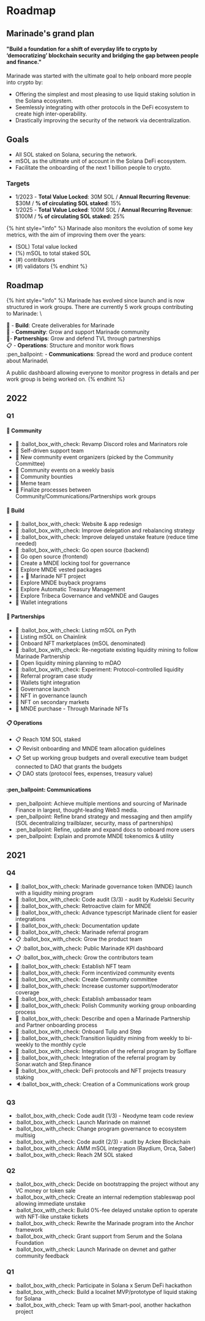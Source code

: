 # Roadmap

## Marinade's grand plan

#### "Build a foundation for a shift of everyday life to crypto by ‘democratizing’ blockchain security and bridging the gap between people and finance."

&#x20;Marinade was started with the ultimate goal to help onboard more people into crypto by:

* Offering the simplest and most pleasing to use liquid staking solution in the Solana ecosystem.
* Seemlessly integrating with other protocols in the DeFi ecosystem to create high inter-operability.
* Drastically improving the security of the network via decentralization.

## Goals

* All SOL staked on Solana, securing the network.&#x20;
* mSOL as the ultimate unit of account in the Solana DeFi ecosystem.&#x20;
* Facilitate the onboarding of the next 1 billion people to crypto.

### Targets

* 1/2023 - **Total Value Locked**: 30M SOL / **Annual Recurring Revenue**: $30M / **% of circulating SOL staked**: 15%
* 1/2025 - **Total Value Locked**: 100M SOL / **Annual Recurring Revenue**: $100M / **% of circulating SOL staked:** 25%

{% hint style="info" %}
Marinade also monitors the evolution of some key metrics, with the aim of improving them over the years:

* (SOL) Total value locked
* (%) mSOL to total staked SOL
* (#) contributors
* (#) validators
{% endhint %}

## Roadmap

{% hint style="info" %}
Marinade has evolved since launch and is now structured in work groups. There are currently 5 work groups contributing to Marinade: \


👷 - **Build**: Create deliverables for Marinade\
🤹 - **Community**: Grow and support Marinade community\
🤝- **Partnerships**: Grow and defend TVL through partnerships\
📋 - **Operations**: Structure and monitor work flows\
:pen\_ballpoint: - **Communications**: Spread the word and produce content about Marinade\


A public dashboard allowing everyone to monitor progress in details and per work group is being worked on.&#x20;
{% endhint %}

## 2022&#x20;

### Q1

#### 🤹 Community&#x20;

* 🤹 :ballot\_box\_with\_check: Revamp Discord roles and Marinators role
* 🤹 Self-driven support team
* 🤹 New community event organizers (picked by the Community Committee)
* 🤹 Community events on a weekly basis
* 🤹 Community bounties&#x20;
* 🤹 Meme team
* 🤹 Finalize processes between Community/Communications/Partnerships work groups

#### 👷 Build&#x20;

* 👷 :ballot\_box\_with\_check: Website & app redesign
* 👷 :ballot\_box\_with\_check: Improve delegation and rebalancing strategy
* 👷 :ballot\_box\_with\_check: Improve delayed unstake feature (reduce time needed)
* 👷 :ballot\_box\_with\_check: Go open source (backend)
* 👷 Go open source (frontend)
* 👷 Create a MNDE locking tool for governance
* 👷 Explore MNDE vested packages
* 👷 + :art: Marinade NFT project
* 👷 Explore MNDE buyback programs
* 👷 Explore Automatic Treasury Management
* 👷 Explore Tribeca Governance and veMNDE and Gauges
* 👷 Wallet integrations

#### 🤝 Partnerships&#x20;

* 🤝 :ballot\_box\_with\_check: Listing mSOL on Pyth&#x20;
* 🤝 Listing mSOL on Chainlink
* 🤝 Onboard NFT marketplaces (mSOL denominated)
* 🤝 :ballot\_box\_with\_check: Re-negotiate existing liquidity mining to follow Marinade Partnership
* 🤝 Open liquidity mining planning to mDAO&#x20;
* 🤝 :ballot\_box\_with\_check: Experiment: Protocol-controlled liquidity
* 🤝 Referral program case study
* 🤝 Wallets tight integration
* 🤝 Governance launch&#x20;
* 🤝 NFT in governance launch
* 🤝 NFT on secondary markets
* 🤝 MNDE purchase - Through Marinade NFTs

#### 📋 Operations&#x20;

* 📋 Reach 10M SOL staked
* 📋 Revisit onboarding and MNDE team allocation guidelines
* 📋 Set up working group budgets and overall executive team budget connected to DAO that grants the budgets
* 📋 DAO stats (protocol fees, expenses, treasury value)

#### :pen\_ballpoint: Communications&#x20;

* :pen\_ballpoint: Achieve multiple mentions and sourcing of Marinade Finance in largest, thought-leading Web3 media.
* :pen\_ballpoint: Refine brand strategy and messaging and then amplify (SOL decentralizing trailblazer, security, mass of partnerships)
* :pen\_ballpoint: Refine, update and expand docs to onboard more users
* :pen\_ballpoint: Explain and promote MNDE tokenomics & utility

## 2021

### Q4

* 👷 :ballot\_box\_with\_check: Marinade governance token (MNDE) launch with a liquidity mining program
* 👷 :ballot\_box\_with\_check: Code audit (3/3) - audit by Kudelski Security
* 👷 :ballot\_box\_with\_check: Retroactive claim for MNDE
* 👷 :ballot\_box\_with\_check: Advance typescript Marinade client for easier integrations
* 👷 :ballot\_box\_with\_check: Documentation update
* 👷 :ballot\_box\_with\_check: Marinade referral program
* 📋 :ballot\_box\_with\_check: Grow the product team
* 📋 :ballot\_box\_with\_check: Public Marinade KPI dashboard
* 📋 :ballot\_box\_with\_check: Grow the contributors team
* 🤹 :ballot\_box\_with\_check: Establish NFT team
* 🤹 :ballot\_box\_with\_check: Form incentivized community events
* 🤹 :ballot\_box\_with\_check: Create Community committee
* 🤹 :ballot\_box\_with\_check: Increase customer support/moderator coverage
* 🤹 :ballot\_box\_with\_check: Establish ambassador team
* 🤹 :ballot\_box\_with\_check: Polish Community working group onboarding process
* 🤝 :ballot\_box\_with\_check: Describe and open a Marinade Partnership and Partner onboarding process
* 🤝 :ballot\_box\_with\_check: Onboard Tulip and Step
* 🤝 :ballot\_box\_with\_check:Transition liquidity mining from weekly to bi-weekly to the monthly cycle
* 🤝 :ballot\_box\_with\_check: Integration of the referral program by Solflare
* 🤝 :ballot\_box\_with\_check: Integration of the referral program by Sonar.watch and Step.finance
* 🤝 :ballot\_box\_with\_check: DeFi protocols and NFT projects treasury staking
* :speaker::ballot\_box\_with\_check: Creation of a Communications work group&#x20;

### Q3

* :ballot\_box\_with\_check: Code audit (1/3) - Neodyme team code review
* :ballot\_box\_with\_check: Launch Marinade on mainnet
* :ballot\_box\_with\_check: Change program governance to ecosystem multisig
* :ballot\_box\_with\_check: Code audit (2/3) - audit by Ackee Blockchain
* :ballot\_box\_with\_check: AMM mSOL integration (Raydium, Orca, Saber)
* :ballot\_box\_with\_check: Reach 2M SOL staked

### Q2

* :ballot\_box\_with\_check: Decide on bootstrapping the project without any VC money or token sale&#x20;
* :ballot\_box\_with\_check: Create an internal redemption stableswap pool allowing immediate unstake&#x20;
* :ballot\_box\_with\_check: Build 0%-fee delayed unstake option to operate with NFT-like unstake tickets&#x20;
* :ballot\_box\_with\_check: Rewrite the Marinade program into the Anchor framework&#x20;
* :ballot\_box\_with\_check: Grant support from Serum and the Solana Foundation
* :ballot\_box\_with\_check: Launch Marinade on devnet and gather community feedback

### Q1

* :ballot\_box\_with\_check: Participate in Solana x Serum DeFi hackathon
* :ballot\_box\_with\_check: Build a localnet MVP/prototype of liquid staking for Solana
* :ballot\_box\_with\_check: Team up with Smart-pool, another hackathon project



